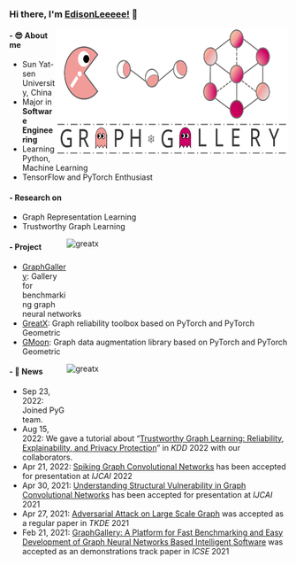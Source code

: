### Hi there, I'm [EdisonLeeeee!](https://github.com/EdisonLeeeee) 👋


<img align="right" height="230px" width="420px" alt="graphgallery" src="https://github.com/EdisonLeeeee/GraphGallery/blob/master/imgs/graphgallery.svg" />

#### - 😎 About me
- Sun Yat-sen University, China
- Major in **Software Engineering**
- Learning Python, Machine Learning
- TensorFlow and PyTorch Enthusiast


#### - Research on

+ Graph Representation Learning
+ Trustworthy Graph Learning

<img align="right" height="110px" width="400px" alt="greatx" src="https://github.com/EdisonLeeeee/GraphWar/blob/master/imgs/greatx.png" />


#### - Project
+ [GraphGallery](https://github.com/EdisonLeeeee/GraphGallery): Gallery for benchmarking graph neural networks
+ [GreatX](https://github.com/EdisonLeeeee/GreatX): Graph reliability toolbox based on PyTorch and PyTorch Geometric
+ [GMoon](https://github.com/EdisonLeeeee/GMoon): Graph data augmentation library based on PyTorch and PyTorch Geometric


<img align="right" height="110px" width="400px" alt="greatx" src="https://github.com/EdisonLeeeee/GMoon/blob/master/imgs/gmoon.png" />

#### - 💨 News
+ Sep 23, 2022: Joined PyG team.
+ Aug 15, 2022: We gave a tutorial about “[Trustworthy Graph Learning: Reliability, Explainability, and Privacy Protection](https://ai.tencent.com/ailab/ml/twgl/)” in *KDD* 2022 with our collaborators.
+ Apr 21, 2022: [Spiking Graph Convolutional Networks](https://arxiv.org/abs/2205.02767) has been accepted for presentation at *IJCAI* 2022
+ Apr 30, 2021: [Understanding Structural Vulnerability in Graph Convolutional Networks](https://www.ijcai.org/proceedings/2021/310) has been accepted for presentation at *IJCAI* 2021
+ Apr 27, 2021: [Adversarial Attack on Large Scale Graph](https://arxiv.org/abs/2009.03488) was accepted as a regular paper in *TKDE* 2021
+ Feb 21, 2021: [GraphGallery: A Platform for Fast Benchmarking and Easy Development of Graph Neural Networks Based Intelligent Software](https://arxiv.org/abs/2102.07933) was accepted as an demonstrations track paper in *ICSE* 2021

